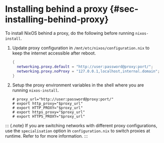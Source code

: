 # Installing behind a proxy {#sec-installing-behind-proxy}

To install NixOS behind a proxy, do the following before running
`nixos-install`.

1.  Update proxy configuration in `/mnt/etc/nixos/configuration.nix` to
    keep the internet accessible after reboot.

    ```nix
    {
      networking.proxy.default = "http://user:password@proxy:port/";
      networking.proxy.noProxy = "127.0.0.1,localhost,internal.domain";
    }
    ```

1.  Setup the proxy environment variables in the shell where you are
    running `nixos-install`.

    ```ShellSession
    # proxy_url="http://user:password@proxy:port/"
    # export http_proxy="$proxy_url"
    # export HTTP_PROXY="$proxy_url"
    # export https_proxy="$proxy_url"
    # export HTTPS_PROXY="$proxy_url"
    ```

::: {.note}
If you are switching networks with different proxy configurations, use
the `specialisation` option in `configuration.nix` to switch proxies at
runtime. Refer to [](#ch-options) for more information.
:::


